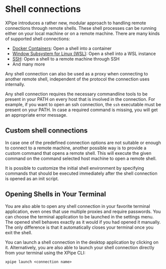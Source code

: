 # Shell connections

XPipe introduces a rather new, modular approach to handling remote
connections through remote shells. These shell processes can be running either on your local machine
or on a remote machine.
There are many kinds of supported shell connections:

-   [Docker Containers](https://docs.docker.com/): Open a shell into a
    container
-   [Window Subsystem for Linux (WSL)](https://learn.microsoft.com/en-us/windows/wsl/): Open a shell
    into a WSL instance
-   [SSH](https://en.wikipedia.org/wiki/Secure_Shell): Open a shell to a
    remote machine through SSH
- And many more

Any shell connection can also be used as a proxy when connecting to another
remote shell, independent of the protocol the connection uses
internally.

Any shell connection requires the necessary commandline tools to be present in
your PATH on every host that is involved in the connection. For
example, if you want to open an ssh connection, the
`ssh` executable must be present on your PATH. In case a required
command is missing, you will get an appropriate error message.

## Custom shell connections

In case one of the predefined connection options are not
suitable or enough to connect to a remote machine, another possible way
is to provide a custom command that opens a remote shell. This will
execute the given command on the command selected host machine to open a
remote shell.

It is possible to customize the initial
shell environment by specifying commands that should be executed
immediately after the shell connection is opened as an init script.

## Opening Shells in Your Terminal

You are also able to open any shell connection in your
favorite terminal application, even ones that use multiple proxies and require passwords. You
can choose the terminal application to be launched in the settings menu.
The opened shell behaves exactly as it would if you had opened it
manually. The only difference is that it automatically closes your
terminal once you exit the shell.

You can launch a shell connection in the desktop application by clicking on it.
Alternatively, you are also able to launch your shell connection directly from your terminal using the XPipe CLI:

    xpipe launch <connection name>